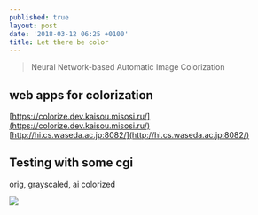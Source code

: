 ```yaml
---
published: true
layout: post
date: '2018-03-12 06:25 +0100'
title: Let there be color
---
```

> Neural Network-based Automatic Image Colorization

## web apps for colorization

[https://colorize.dev.kaisou.misosi.ru/](https://colorize.dev.kaisou.misosi.ru/)  
[http://hi.cs.waseda.ac.jp:8082/](http://hi.cs.waseda.ac.jp:8082/)

## Testing with some cgi

orig, grayscaled, ai colorized

![]({{site.baseurl}}/https://cdn.scrot.moe/images/2018/03/12/rocketAIcolorized.jpg)